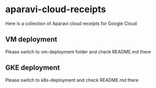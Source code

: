 # aparavi-cloud-receipts
Here is a collection of Aparavi cloud receipts for Google Cloud
## VM deployment
Please switch to vm-deployment folder and check README.md there
## GKE deployment
Please switch to k8s-deployment and check README.md there